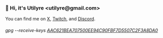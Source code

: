 ### 👋 Hi, it's Utilyre <utilyre​@gmail.com>

You can find me on [X][x], [Twitch][twitch], and [Discord][discord].

[x]: https://x.com/utilyre
[twitch]: https://twitch.tv/utilyre
[discord]: https://discordapp.com/users/1018838890313953280

###### gpg --receive-keys [AAC621BEA707500EE94C90FBF7D5507C2F3A8DA0][gpg]

[gpg]: https://github.com/utilyre.gpg
